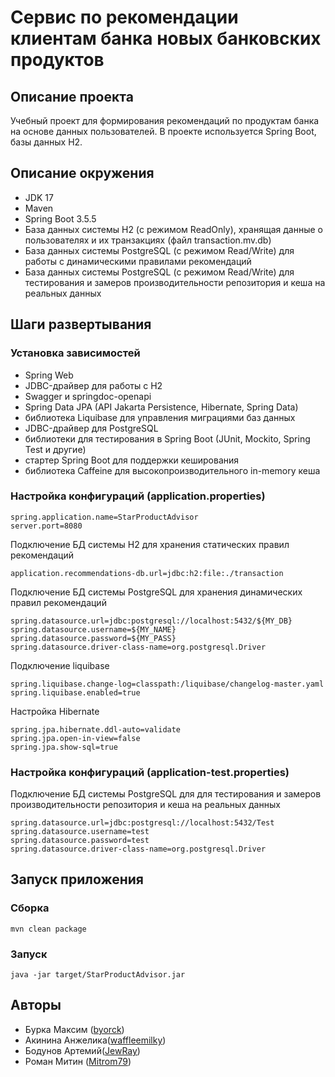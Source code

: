 # Сервис по рекомендации клиентам банка новых банковских продуктов

## Описание проекта
Учебный проект для формирования рекомендаций по продуктам банка на основе данных пользователей. В проекте используется Spring Boot, базы данных H2.

## Описание окружения
- JDK 17
- Maven
- Spring Boot 3.5.5
- База данных системы H2 (с режимом ReadOnly), хранящая данные о пользователях и их транзакциях (файл transaction.mv.db)
- База данных системы PostgreSQL (с режимом Read/Write) для работы с динамическими правилами рекомендаций
- База данных системы PostgreSQL (с режимом Read/Write) для тестирования и замеров производительности репозитория и кеша на реальных данных

## Шаги развертывания
### Установка зависимостей
- Spring Web
- JDBC-драйвер для работы с H2
- Swagger и springdoc-openapi
- Spring Data JPA (API Jakarta Persistence, Hibernate, Spring Data)
- библиотека Liquibase для управления миграциями баз данных
- JDBC-драйвер для PostgreSQL
- библиотеки для тестирования в Spring Boot (JUnit, Mockito, Spring Test и другие)
- стартер Spring Boot для поддержки кеширования
- библиотека Caffeine для высокопроизводительного in-memory кеша
  
### Настройка конфигураций (application.properties)
```
spring.application.name=StarProductAdvisor
server.port=8080
```
Подключение БД системы H2 для хранения статических правил рекомендаций
```
application.recommendations-db.url=jdbc:h2:file:./transaction
```
Подключение БД системы PostgreSQL для хранения динамических правил рекомендаций
```
spring.datasource.url=jdbc:postgresql://localhost:5432/${MY_DB}
spring.datasource.username=${MY_NAME}
spring.datasource.password=${MY_PASS}
spring.datasource.driver-class-name=org.postgresql.Driver
```
Подключение liquibase
```
spring.liquibase.change-log=classpath:/liquibase/changelog-master.yaml
spring.liquibase.enabled=true
```
Настройка Hibernate
```
spring.jpa.hibernate.ddl-auto=validate
spring.jpa.open-in-view=false
spring.jpa.show-sql=true
```
### Настройка конфигураций (application-test.properties)
Подключение БД системы PostgreSQL для для тестирования и замеров производительности репозитория и кеша на реальных данных
```
spring.datasource.url=jdbc:postgresql://localhost:5432/Test
spring.datasource.username=test
spring.datasource.password=test
spring.datasource.driver-class-name=org.postgresql.Driver
```
## Запуск приложения
### Сборка
```
mvn clean package
```
### Запуск
```
java -jar target/StarProductAdvisor.jar
```
## Авторы
- Бурка Максим ([byorck](https://github.com/byorck))
- Акинина Анжелика([waffleemilky](https://github.com/waffleemilky))
- Бодунов Артемий([JewRay](https://github.com/JewRay))
- Роман Митин ([Mitrom79](https://github.com/Mitrom79))
